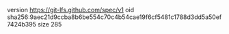 version https://git-lfs.github.com/spec/v1
oid sha256:9aec21d9ccba8b6be554c70c4b54cae19f6cf5481c1788d3dd5a50ef7424b395
size 285
